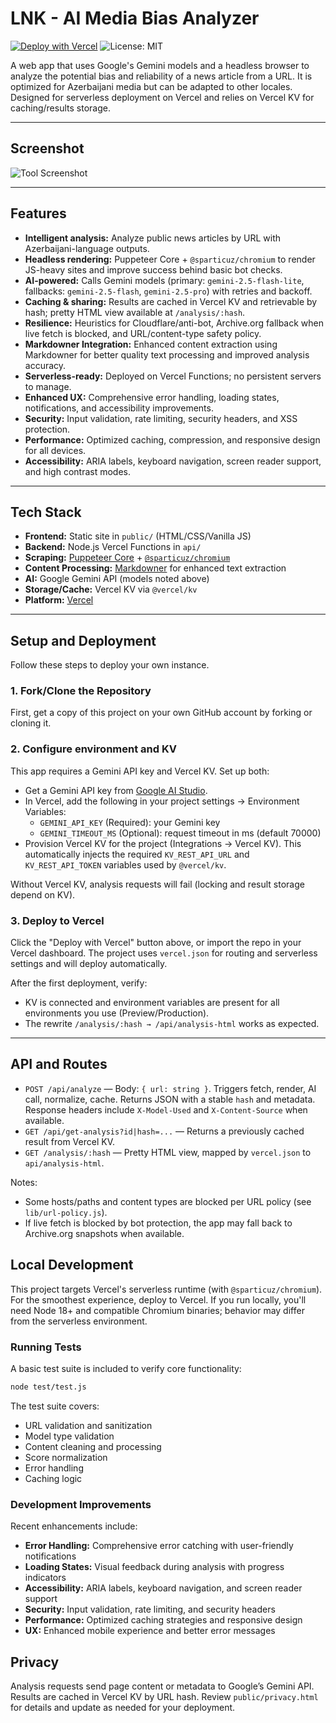 # LNK - AI Media Bias Analyzer

[![Deploy with Vercel](https://vercel.com/button)](https://vercel.com/new/clone?repository-url=https://github.com/cavidaga/lnk)
![License: MIT](https://img.shields.io/badge/License-MIT-yellow.svg)

A web app that uses Google's Gemini models and a headless browser to analyze the potential bias and reliability of a news article from a URL. It is optimized for Azerbaijani media but can be adapted to other locales. Designed for serverless deployment on Vercel and relies on Vercel KV for caching/results storage.

***

## Screenshot

![Tool Screenshot](https://i.imgur.com/vK3nYoM.png)
***

## Features

-   **Intelligent analysis:** Analyze public news articles by URL with Azerbaijani-language outputs.
-   **Headless rendering:** Puppeteer Core + `@sparticuz/chromium` to render JS-heavy sites and improve success behind basic bot checks.
-   **AI-powered:** Calls Gemini models (primary: `gemini-2.5-flash-lite`, fallbacks: `gemini-2.5-flash`, `gemini-2.5-pro`) with retries and backoff.
-   **Caching & sharing:** Results are cached in Vercel KV and retrievable by hash; pretty HTML view available at `/analysis/:hash`.
-   **Resilience:** Heuristics for Cloudflare/anti-bot, Archive.org fallback when live fetch is blocked, and URL/content-type safety policy.
-   **Markdowner Integration:** Enhanced content extraction using Markdowner for better quality text processing and improved analysis accuracy.
-   **Serverless-ready:** Deployed on Vercel Functions; no persistent servers to manage.
-   **Enhanced UX:** Comprehensive error handling, loading states, notifications, and accessibility improvements.
-   **Security:** Input validation, rate limiting, security headers, and XSS protection.
-   **Performance:** Optimized caching, compression, and responsive design for all devices.
-   **Accessibility:** ARIA labels, keyboard navigation, screen reader support, and high contrast modes.

***

## Tech Stack

-   **Frontend:** Static site in `public/` (HTML/CSS/Vanilla JS)
-   **Backend:** Node.js Vercel Functions in `api/`
-   **Scraping:** [Puppeteer Core](https://pptr.dev/) + [`@sparticuz/chromium`](https://github.com/Sparticuz/chromium)
-   **Content Processing:** [Markdowner](https://markdowner.vercel.app/) for enhanced text extraction
-   **AI:** Google Gemini API (models noted above)
-   **Storage/Cache:** Vercel KV via `@vercel/kv`
-   **Platform:** [Vercel](https://vercel.com)

***

## Setup and Deployment

Follow these steps to deploy your own instance.

### 1. Fork/Clone the Repository

First, get a copy of this project on your own GitHub account by forking or cloning it.

### 2. Configure environment and KV

This app requires a Gemini API key and Vercel KV. Set up both:

-   Get a Gemini API key from [Google AI Studio](https://aistudio.google.com/).
-   In Vercel, add the following in your project settings → Environment Variables:
    -   `GEMINI_API_KEY` (Required): your Gemini key
    -   `GEMINI_TIMEOUT_MS` (Optional): request timeout in ms (default 70000)
-   Provision Vercel KV for the project (Integrations → Vercel KV). This automatically injects the required `KV_REST_API_URL` and `KV_REST_API_TOKEN` variables used by `@vercel/kv`.

Without Vercel KV, analysis requests will fail (locking and result storage depend on KV).

### 3. Deploy to Vercel

Click the "Deploy with Vercel" button above, or import the repo in your Vercel dashboard. The project uses `vercel.json` for routing and serverless settings and will deploy automatically.

After the first deployment, verify:
-   KV is connected and environment variables are present for all environments you use (Preview/Production).
-   The rewrite `/analysis/:hash → /api/analysis-html` works as expected.

***

## API and Routes

-   `POST /api/analyze` — Body: `{ url: string }`. Triggers fetch, render, AI call, normalize, cache. Returns JSON with a stable `hash` and metadata. Response headers include `X-Model-Used` and `X-Content-Source` when available.
-   `GET /api/get-analysis?id|hash=...` — Returns a previously cached result from Vercel KV.
-   `GET /analysis/:hash` — Pretty HTML view, mapped by `vercel.json` to `api/analysis-html`.

Notes:
-   Some hosts/paths and content types are blocked per URL policy (see `lib/url-policy.js`).
-   If live fetch is blocked by bot protection, the app may fall back to Archive.org snapshots when available.

## Local Development

This project targets Vercel's serverless runtime (with `@sparticuz/chromium`). For the smoothest experience, deploy to Vercel. If you run locally, you'll need Node 18+ and compatible Chromium binaries; behavior may differ from the serverless environment.

### Running Tests

A basic test suite is included to verify core functionality:

```bash
node test/test.js
```

The test suite covers:
- URL validation and sanitization
- Model type validation
- Content cleaning and processing
- Score normalization
- Error handling
- Caching logic

### Development Improvements

Recent enhancements include:
- **Error Handling:** Comprehensive error catching with user-friendly notifications
- **Loading States:** Visual feedback during analysis with progress indicators
- **Accessibility:** ARIA labels, keyboard navigation, and screen reader support
- **Security:** Input validation, rate limiting, and security headers
- **Performance:** Optimized caching strategies and responsive design
- **UX:** Enhanced mobile experience and better error messages

## Privacy

Analysis requests send page content or metadata to Google’s Gemini API. Results are cached in Vercel KV by URL hash. Review `public/privacy.html` for details and update as needed for your deployment.

